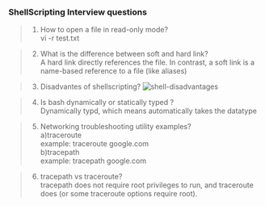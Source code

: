 ### ShellScripting Interview questions

>1. How to open a file in read-only mode? <br>    vi -r test.txt

>2.  What is the difference between soft and hard link?  <br>
A hard link directly references the file. In contrast, a soft link is a name-based reference to a file (like aliases)

>3. Disadvantes of shellscripting?
![shell-disadvantages](https://github.com/jaswanthnasa/Jaswanth-DevOps-Documentations/assets/92042814/6f57171f-50c9-41c1-8443-8b48eb524bee)

>4. Is bash dynamically or statically typed ? <br>
 Dynamically typd, which means automatically takes the datatype 

>5. Networking troubleshooting utility examples? <br>
a)traceroute <br>
 example: traceroute google.com <br>
b)tracepath <br>
 example: tracepath google.com 

>6. tracepath vs traceroute? <br>
tracepath does not require root privileges to run, and traceroute does (or some traceroute options require root).




